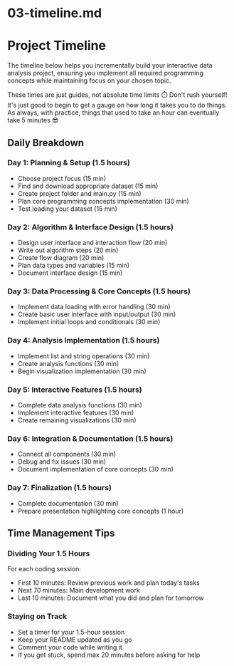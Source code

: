# 03-timeline.md

# Project Timeline

The timeline below helps you incrementally build your interactive data analysis project, ensuring you implement all required programming concepts while maintaining focus on your chosen topic.

These times are just guides, not absolute time limits ⏱️ Don't rush yourself! It's just good to begin to get a gauge on how long it takes you to do things. As always, with practice, things that used to take an hour can eventually take 5 minutes 😎

## Daily Breakdown

### Day 1: Planning & Setup (1.5 hours)
- Choose project focus (15 min)
- Find and download appropriate dataset (15 min)
- Create project folder and main.py (15 min)
- Plan core programming concepts implementation (30 min)
- Test loading your dataset (15 min)

### Day 2: Algorithm & Interface Design (1.5 hours)
- Design user interface and interaction flow (20 min)
- Write out algorithm steps (20 min)
- Create flow diagram (20 min)
- Plan data types and variables (15 min)
- Document interface design (15 min)

### Day 3: Data Processing & Core Concepts (1.5 hours)
- Implement data loading with error handling (30 min)
- Create basic user interface with input/output (30 min)
- Implement initial loops and conditionals (30 min)

### Day 4: Analysis Implementation (1.5 hours)
- Implement list and string operations (30 min)
- Create analysis functions (30 min)
- Begin visualization implementation (30 min)

### Day 5: Interactive Features (1.5 hours)
- Complete data analysis functions (30 min)
- Implement interactive features (30 min)
- Create remaining visualizations (30 min)

### Day 6: Integration & Documentation (1.5 hours)
- Connect all components (30 min)
- Debug and fix issues (30 min)
- Document implementation of core concepts (30 min)

### Day 7: Finalization (1.5 hours)
- Complete documentation (30 min)
- Prepare presentation highlighting core concepts (1 hour)

## Time Management Tips

### Dividing Your 1.5 Hours
For each coding session:
- First 10 minutes: Review previous work and plan today's tasks
- Next 70 minutes: Main development work
- Last 10 minutes: Document what you did and plan for tomorrow

### Staying on Track
- Set a timer for your 1.5-hour session
- Keep your README updated as you go
- Comment your code while writing it
- If you get stuck, spend max 20 minutes before asking for help
